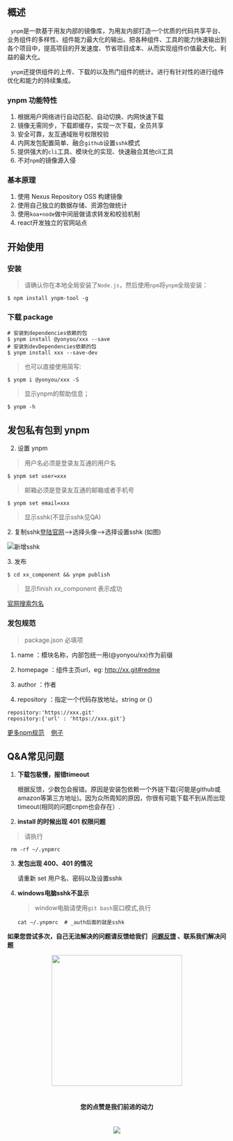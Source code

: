 
<h2 id="link1"> 概述 </h2>

&nbsp;&nbsp;`ynpm`是一款基于用友内部的镜像库，为用友内部打造一个优质的代码共享平台、业务组件的多样性、组件能力最大化的输出。把各种组件、工具的能力快速输出到各个项目中，提高项目的开发速度、节省项目成本、从而实现组件价值最大化、利益的最大化。
  
&nbsp;&nbsp;`ynpm`还提供组件的上传、下载的以及热门组件的统计。进行有针对性的进行组件优化和能力的持续集成。


### ynpm 功能特性

 1. 根据用户网络进行自动匹配、自动切换、内网快速下载
 2. 镜像无需同步，下载即缓存，实现一次下载，全员共享
 3. 安全可靠，友互通域账号权限校验
 4. 内网发包配置简单、融合`github`设置`sshk`模式
 5. 提供强大的`cli`工具、模块化的实现、快速融合其他cli工具
 6. 不对`npm`的镜像源入侵
  
### 基本原理

 1. 使用 Nexus Repository OSS 构建镜像
 2. 使用自己独立的数据存储、资源包做统计
 3. 使用`koa+node`做中间层做请求转发和校验机制
 4. react开发独立的官网站点

## 开始使用

<h3 id="link2"> 安装 </h3>

>请确认你在本地全局安装了`Node.js`，然后使用`npm`将`ynpm`全局安装：

```
$ npm install ynpm-tool -g	
```

<h3 id="link3"> 下载 package </h3>

```
# 安装到dependencies依赖的包 
$ ynpm install @yonyou/xxx --save
# 安装到devDependencies依赖的包 
$ ynpm install xxx --save-dev
```

>也可以直接使用简写:

```
$ ynpm i @yonyou/xxx -S
```

>显示ynpm的帮助信息；

```
$ ynpm -h
```

## 发包私有包到 ynpm

2. 设置 ynpm

>用户名必须是登录友互通的用户名

```
$ ynpm set user=xxx
```

>邮箱必须是登录友互通的邮箱或者手机号

```
$ ynpm set email=xxx

```
>显示sshk(不显示sshk见QA)

2.&nbsp;复制sshk[登陆官网](https://package.yonyoucloud.com/)-->选择头像-->选择设置sshk (如图)

![新增sshk](http://iuap-design-cdn.oss-cn-beijing.aliyuncs.com/static/ynpm/image/8194969-cda1b44fc7272cab.jpeg)

3.&nbsp;发布

```
$ cd xx_component && ynpm publish
```

>显示finish xx_component 表示成功

 [官网搜索包名](https://package.yonyoucloud.com)

 
<h3 id="link4"> 发包规范 </h3>
  
  > package.json 必填项

1. name ：模块名称，内部包统一用(@yonyou/xx)作为前缀

2. homepage ：组件主页url，eg: http://xx.git#redme

3. author ：作者

3. repository ：指定一个代码存放地址。string or {}

  ```
  repository:'https://xxx.git' 
  repository:{'url' : 'https://xxx.git'}
  ```
[更多npm规范](https://docs.npmjs.com/files/package.json)   &nbsp;&nbsp; [例子](https://github.com/tinper-acs/ac-button/blob/master/package.json)


	 
<h2 id="link5"> Q&A常见问题 </h2>


1. <strong>下载包极慢，报错timeout</strong>
    
    根据反馈，少数包会报错。原因是安装包依赖一个外链下载(可能是github或amazon等第三方地址)。因为众所周知的原因，你很有可能下载不到从而出现timeout(相同的问题cnpm也会存在）.

2. <strong>install 的时候出现 401 权限问题</strong>
  
  >请执行   
  
  ```
   rm -rf ~/.ynpmrc
  ```
3. <strong>发包出现 400、401 的情况</strong>

    请重新 set 用户名、密码以及设置sshk
   
4. <strong>windows电脑sshk不显示</strong>
    > window电脑请使用`git bash`窗口模式,执行
    
    ```
    cat ~/.ynpmrc  # _auth后面的就是sshk
    ```
<strong>如果您尝试多次，自己无法解决的问题请反馈给我们 &nbsp; 
[问题反馈](https://github.com/iuap-design/ynpm-tool/issues) 、联系我们解决问题</strong> 

<center>
  <img src="http://iuap-design-cdn.oss-cn-beijing.aliyuncs.com/static/ynpm/image/team2001.png" width="300" hegiht="100" align=center /></center>

</br>

#### <center>您的点赞是我们前进的动力</center></br>


<center>
  <img src="http://iuap-design-cdn.oss-cn-beijing.aliyuncs.com/static/ynpm/image/team1001.png" align=center /></center>

